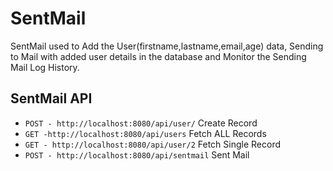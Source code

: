 # SentMail

SentMail used to Add the User(firstname,lastname,email,age) data, Sending to Mail with added user details in the database and Monitor the Sending Mail Log History.

## SentMail API

- `POST - http://localhost:8080/api/user/` Create Record
- `GET -http://localhost:8080/api/users` Fetch ALL Records
- `GET - http://localhost:8080/api/user/2` Fetch Single Record
- `POST - http://localhost:8080/api/sentmail` Sent Mail

